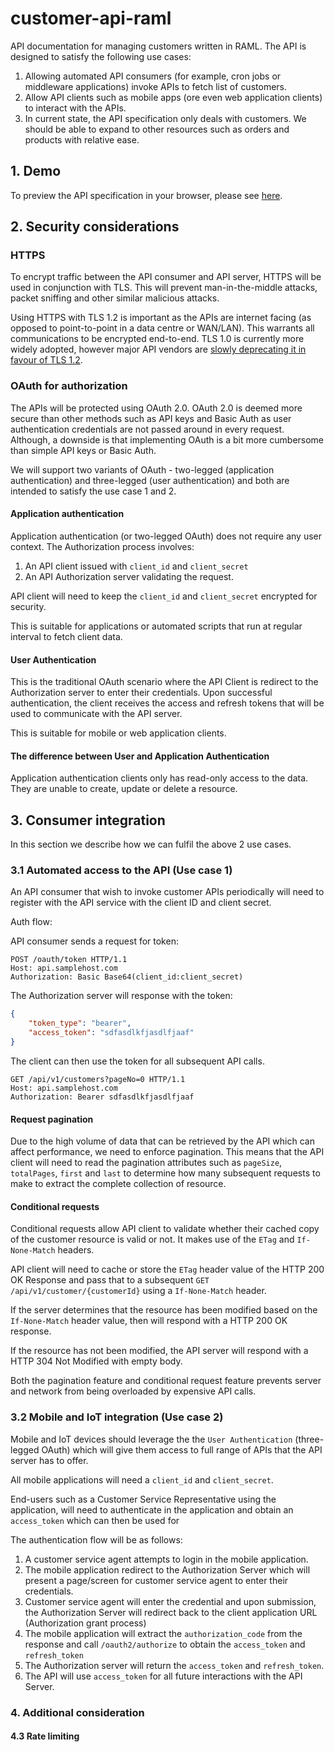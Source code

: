 # customer-api-raml

API documentation for managing customers written in RAML. The API is designed to satisfy the following use cases:

1. Allowing automated API consumers (for example, cron jobs or middleware applications) invoke APIs to fetch list of customers.
2. Allow API clients such as mobile apps (ore even web application clients) to interact with the APIs.  
3. In current state, the API specification only deals with customers. We should be able to expand to other resources such as orders and products with relative ease.

## 1. Demo
To preview the API specification in your browser, please see [here](https://rawgit.com/aimtiaz11/customer-api-raml/master/output/index.html).


## 2. Security considerations

### HTTPS

To encrypt traffic between the API consumer and API server, HTTPS will be used in conjunction with TLS. This will prevent man-in-the-middle attacks, packet sniffing and other similar malicious attacks.

Using HTTPS with TLS 1.2 is important as the APIs are internet facing (as opposed to point-to-point in a data centre or WAN/LAN). This warrants all communications to be encrypted end-to-end. TLS 1.0 is currently more widely adopted, however major API vendors are [slowly deprecating it in favour of TLS 1.2](https://www.thesslstore.com/blog/deprecation-tls-1-0-1-1-underway/).


### OAuth for authorization

The APIs will be protected using OAuth 2.0. OAuth 2.0 is deemed more secure than other methods such as API keys and Basic Auth as user authentication credentials are not passed around in every request. Although, a downside is that implementing OAuth is a bit more cumbersome than simple API keys or Basic Auth.

We will support two variants of OAuth - two-legged (application authentication) and three-legged (user authentication) and both are intended to satisfy the use case 1 and 2.

#### Application authentication

Application authentication (or two-legged OAuth) does not require any user context. The Authorization process involves:

1. An API client issued with `client_id` and `client_secret`
2. An API Authorization server validating the request.

API client will need to keep the `client_id` and `client_secret` encrypted for security.

This is suitable for applications or automated scripts that run at regular interval to fetch client data.

#### User Authentication

This is the traditional OAuth scenario where the API Client is redirect to the Authorization server to enter their credentials. Upon successful authentication, the client receives the access and refresh tokens that will be used to communicate with the API server.

This is suitable for mobile or web application clients.


#### The difference between User and Application Authentication

Application authentication clients only has read-only access to the data. They are unable to create, update or delete a resource.


## 3. Consumer integration

In this section we describe how we can fulfil the above 2 use cases.

### 3.1 Automated access to the API (Use case 1)

An API consumer that wish to invoke customer APIs periodically will need to register with the API service with the client ID and client secret.

Auth flow:

API consumer sends a request for token:

```
POST /oauth/token HTTP/1.1
Host: api.samplehost.com
Authorization: Basic Base64(client_id:client_secret)

```

The Authorization server will response with the token:

```json
{
    "token_type": "bearer",
    "access_token": "sdfasdlkfjasdlfjaaf"
}
```

The client can then use the token for all subsequent API calls.

```http
GET /api/v1/customers?pageNo=0 HTTP/1.1
Host: api.samplehost.com
Authorization: Bearer sdfasdlkfjasdlfjaaf
```


#### Request pagination

Due to the high volume of data that can be retrieved by the API which can affect performance, we need to enforce pagination. This means that the API client will need to read the pagination attributes such as `pageSize`, `totalPages`, `first` and `last` to determine how many subsequent requests to make to extract the complete collection of resource.

#### Conditional requests

Conditional requests allow API client to validate whether their cached copy of the customer resource is valid or not. It makes use of the `ETag` and `If-None-Match` headers.

API client will need to cache or store the `ETag` header value of the HTTP 200 OK Response and pass that to a subsequent `GET /api/v1/customer/{customerId}` using a `If-None-Match` header.

If the server determines that the resource has been modified based on the `If-None-Match` header value, then will respond with a HTTP 200 OK response.

If the resource has not been modified, the API server will respond with a HTTP 304 Not Modified with empty body.

Both the pagination feature and conditional request feature prevents server and network from being overloaded by expensive API calls.


### 3.2 Mobile and IoT integration (Use case 2)

Mobile and IoT devices should leverage the the `User Authentication` (three-legged OAuth) which will give them access to full range of APIs that the API server has to offer.

All mobile applications will need a `client_id` and `client_secret`.

End-users such as a Customer Service Representative using the application, will need to authenticate in the application and obtain an `access_token` which can then be used for

The authentication flow will be as follows:

1. A customer service agent attempts to login in the mobile application.
2. The mobile application redirect to the Authorization Server which will present a page/screen for customer service agent to enter their credentials.
3. Customer service agent will enter the credential and upon submission, the Authorization Server will redirect back to the client application URL (Authorization grant process)
4. The mobile application will extract the `authorization_code` from the response and call `/oauth2/authorize` to obtain the `access_token` and `refresh_token`
5. The Authorization server will return the `access_token` and `refresh_token`.
6. The API will use `access_token` for all future interactions with the API Server.




### 4. Additional consideration


#### 4.3 Rate limiting
